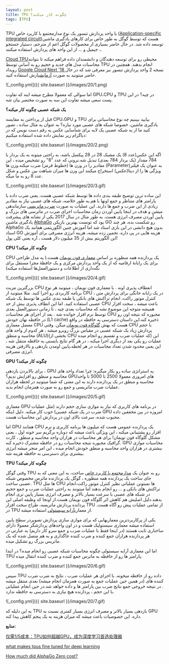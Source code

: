 ```yaml
---
layout: post
title: TPU چگونه کار میکند؟
tags: [TPU]
---
```

TPU یا واحد پردازش تنسور یک نوع مدارمجتمع با کاربرد خاص ([Application-specific integrated circuit](https://en.wikipedia.org/wiki/Application-specific_integrated_circuit
))هست که توسط گوگل به طور خاص برای کارهای یادگیری ماشین توسعه داده شد. در حال حاضر بسیاری از محصولات گوگل اعم از مترجم، دستیار جستجو ، جیمیل و ... از این واحد های پردازش استفاده میکنند. 

[Cloud TPU](https://cloud.google.com/tpu/)محیطی رو برای توسعه دهندگان و دانشمندان داده فراهم میکنه تا بتوانند محاسبات مدل های  جدید و حجیم رو به آسانی توسط TPU انجام بدهند. همچنین در رویداد [Google Cloud Next '18 ](https://cloud.withgoogle.com/next18/sf/
)نسخه 2 واحد پردازش تنسور نیز معرفی شد که در حال حاضر میتونید به صورت 
[آزمایشی](https://console.cloud.google.com/freetrial/signup/0?_ga=2.220970072.-1391544342.1535979811&pli=1
)ازش استفاده کنید.

![_config.yml]({{ site.baseurl }}/images/20/1.png)

اما سوالی که معمولا مطرح میشه اینه که تفاوت GPU،CPU و TPU در چیه؟ در این پست سعی میشه تفاوت این سه به صورت مختصر بیان شه.

**یک شبکه عصبی چگونه کار میکنه؟**

قبل از پرداختن به مقایسه CPU،GPU و TPU بیایید ببینیم چه نوع محاسباتی برای یادگیری ماشین، خصوصا شبکه های عصبی مورد نیازه؟ به عنوان یه مثال ساده ، تصور کنید ما از یه شبکه عصبی یک لایه برای شناسایی عکس یه رقم دست نویس که در دیاگرام زیر نمایش داده شده استفاده میکنیم:

![_config.yml]({{ site.baseurl }}/images/20/2.png)

اگه این عکس(عدد 8) یک مشبک 28 در 28 پیکسل باشه، به راحتی میتونه به یک بردار با 784 مقدار (یک بردار 784 بعدی) تبدیل شه.نرونی که عدد "8" رو تشخیص میده ، این مقادیر را در وزن ها (خطوط قرمز) ضرب میکنه.وزن ها (Parameter)به عنوان یک فیلتر ویژگی ها را از دیتا(عکس) استخراج میکنند این وزن ها میزان شباهت بین عکس و شکل عدد 8 رو به ما میگه.

![_config.yml]({{ site.baseurl }}/images/20/3.gif)

این ساده ترین توضیح طبقه بندی داده ها توسط شبکه عصبی هست، یعنی ضرب داده با پارامتر های متناظر و جمع اونها با هم.به طور خلاصه، شبکه های عصبی نیاز به مقادیر زیادی از این ضرب و جمع ها دارند. این عملیات به صورت [ضرب ماتریسی](https://en.wikipedia.org/wiki/Matrix_multiplication) 
سازماندهی میشن و هدف در اینجا پایین آوردن زمان محاسبات اجرای ضرب در ماترسی های بزرگ و پایین آوردن مصرف انرژی هست. به طور مثال در سال 2017 یکی از نشانه های پیشرفت یادگیری ماشین [AlphaGo](https://deepmind.com/research/alphago/)
بود که تونست بهترین بازیکن GO رو شکست بده، هر چند AlphaGo بدون هیچ دانشی در این بازی استاد شد اما آموزش چنین الگوریتمی همانند یک استاد GO هزینه هایی در پی داره. تخمین زده میشه، هزینه انرژی مصرفی برای آموزش این الگوریتم بیش از 35 میلیون دلار هست ، آره یعنی کلی پول!

**CPU چگونه کار میکند؟**

 CPU یک پردازنده همه منظوره بر اساس [معماری فون نویمان](https://en.wikipedia.org/wiki/Von_Neumann_architecture) 
هست.( یه مدل طراحی برای یک رایانهٔ ارقامیه که از یک واحد پردازش مرکزی و یک حافظهٔ مجزا مستقل برای نگه‌داری از اطلاعات و دستورالعمل‌ها استفاده میکنه)

![_config.yml]({{ site.baseurl }}/images/20/4.gif)

بزرگترین مزیت CPU انعطاف پذیری اونه . با معماری فون نویمان ، میتونید هر نوع برنامه کاربردی رو اجرا کنید. مثلا میتونید از CPU در یک رایانه خانگی برای پردازش متن ،  کنترل موتور راکت، انجام تراکنش های بانکی یا طبقه بندی عکس ها توسط یک شبکه عصبی استفاده کنید.
اما این انطاف پذیری بیش از حد CPU باعث میشه ، سخت افزار همیشه متوجه این موضوع نشه که محاسبات بعدی چیه ، تا زمانی دستورالعمل بعدی توسط نرم افزار خوانده شه . بعد از اجرای هر محاسبات CPU مجبوره  که نتیجه اون رو در حافظه نهان خودش (L1 cache) ذخیره کنه.این داستان دسترسی به حافظه در واقع معضل معماری CPU هست که بهش [گلوگاه فون نویمان](https://whatis.techtarget.com/definition/von-Neumann-bottleneck)
میگن. وقتی CPU با حجم پردازش زیاد یک شبکه عصبی در مقیاس بزرگ روبرو میشه ، هر کدوم از واحد های محاسبه و منطق (ALU)(بخشی از CPU که عملیات ضرب و تقسیم رو انجام میده) این عملیات رو یکی بعد از دیگری اجرا میکنه ، در هر گام نتایج بایستی به حافظه منتقل شه ، این  یعنی محدود شدن تعداد محاسبات در هر لحظه،پایین اومدن بازدهی  و بالارفتن هزینه انرژی مصرفی.

**GPU چگونه کار میکند؟**

برای بالابردن بازدهی ، GPU  یه استراتژی ساده رو بکار میگیره: چرا تعداد واحد های محاسبه و منطق رو افزایش ندیم؟  GPUهای  امروزی معمولا 2500 تا 5000 تا واحد محاسبه و منطق در یک پردازنده دارند به این معنی که شما میتونید در لحظه هزاران عملیات ضرب ماتریسی و جمع رو به صورت همزمان انجام بدید.

![_config.yml]({{ site.baseurl }}/images/20/5.gif)

معماری GPU در برنامه های کاربری که نیاز به موازی سازی حجم دارند (مثل عملیات ضرب در یک شبکه عصبی) خوب کار میکنه. دلیل اینکه GPU امروزه در بین محققین داده محبوب شده، سرعت بالای اون در پردازش این محاسبات هست.

اما GPU همانند CPU یک پردازنده عمومی هست که میلیون ها برنامه کاربری و نرم افزار رو پشتیبانی میکنه ، این ویژگی باعث میشه که دوباره برگریم سر خونه اول ، یعنی مشکل گلوگاه فون نویمان! برای هر محاسبات در هزاران واحد محاسبه و منطق ، کارت گرافیک مجبوره نتیجه محاسبات رو در حافظه مشترک ذخیره کنه. GPU محاسبات موازی بیشتری در هزاران واحد محاسبه و منطق خودش انجام میده ، این امر منجر میشه انرژی بیشتری برای دسترسی به حافظه هزینه شه.

**TPU چگونه کار میکند؟**

وقتی گوگل TPU  رو به عنوان یک [مدارمجتمع با کاربرد خاص](https://www.hpcwire.com/2018/04/17/hennessy-patterson-a-new-golden-age-for-computer-architecture/)
ساخت، به این معنی که به جای ساخت یک پردازنده همه منظوره ، گوگل یک پردازنده ماترس مخصوص شبکه عصبی ساخت. TPU ها مثل CPU ها نمیتونن عملیاتی نظیر کنترل موتور راکت،انجام تراکنش های بانکی و ... رو انجام بدهند اما میتونند به راحتی عملیات ضرب و جمع حجیم در شبکه های عصبی با سرعت بسیار بالاتر و مصرف انرژی بسیار پایین تری انجام بدهند.دلیل اصلیش هم کاهش اثر گلوگاه فون نویمان هست.از اونجا که وظیفه اصلی این پردانده پردازش ماتریسه، طراح سخت افزار TPU از تمامی عملیات پیش رو آگاه هست. در TPU  از معماری[آرایه سیستولی]( https://en.wikipedia.org/wiki/Systolic_array) استفاده میشه.

یکی از پرکاربردترین معماریهایی که برای موازی سازی پردازش تصویردر سطح پایین استفاده میشه معماری سیستولیک هست و در اون واحدهای پردازشگر معمولا دارای ساختاری ثابت هستند (در اینجا فقط با عملیات ضرب و جمع سرو کار داریم) به عبارتی در هر پردازنده هزاران جمع کننده و ضرب کننده جاگذاری و به هم متصل شده که یک ماتریس بزرگ رو تشکیل میده. 

اما این معماری آرایه سیستولی چگونه محاسبات شبکه عصبی رو انجام میده؟ در ابتدا TPU پارامتر ها رو از حافظه به ماترس جمع کننده و ضرب کننده انتقال میده.

![_config.yml]({{ site.baseurl }}/images/20/6.gif)

سپس TPU داده رو از حافظه میخونه. با اجرای هر عملیات ضرب ، نتایج به ضرب ضرب کننده های (در همین حین عملیات جمع به صورت همزمان انجام میشه) بعدی منتقل میشه . در نتیجه خروجی جمع نتایج ضرب بین پارامتر ها و داده خواهد شد.در حین انجام عملیاتی با این حجم ، پردازنده هیچ نیازی به دسترسی به حافظه ندارد.

![_config.yml]({{ site.baseurl }}/images/20/7.gif)

به این دلیله که TPU بازدهی بسیار بالاتر و مصرف انرژی بسیار کمتری نسبت به GPU داره. این خصوصیات باعث میشه که میزان هزینه به یک پنجم کاهش پیدا کنه.

**منابع:**

[仅需1/5成本：TPU如何超越GPU，成为深度学习首选处理器](https://zhuanlan.zhihu.com/p/43611288)

[what makes tpus fine tuned for deep learning](https://cloud.google.com/blog/products/ai-machine-learning/what-makes-tpus-fine-tuned-for-deep-learning)

[How much did AlphaGo Zero cost?](https://www.yuzeh.com/data/agz-cost.html)
